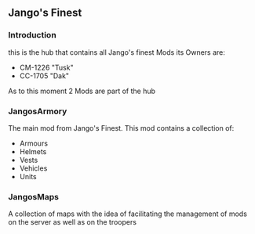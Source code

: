 ## Jango's Finest
### Introduction
this is the hub that contains all Jango's finest Mods its Owners are:
* CM-1226 "Tusk"
* CC-1705 "Dak"

As to this moment 2 Mods are part of the hub

### JangosArmory
The main mod from Jango's Finest.
This mod contains a collection of:
* Armours
* Helmets
* Vests
* Vehicles
* Units

### JangosMaps
A collection of maps with the idea of facilitating the management of mods on the server as well as on the troopers

<!--

**Here are some ideas to get you started:**

🙋‍♀️ A short introduction - what is your organization all about?
🌈 Contribution guidelines - how can the community get involved?
👩‍💻 Useful resources - where can the community find your docs? Is there anything else the community should know?
🍿 Fun facts - what does your team eat for breakfast?
🧙 Remember, you can do mighty things with the power of [Markdown](https://docs.github.com/github/writing-on-github/getting-started-with-writing-and-formatting-on-github/basic-writing-and-formatting-syntax)
-->
